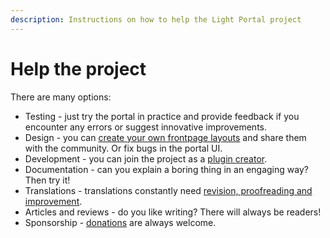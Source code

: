 ```yaml
---
description: Instructions on how to help the Light Portal project
---
```


# Help the project

There are many options:

- Testing - just try the portal in practice and provide feedback if you encounter any errors or suggest innovative improvements.
- Design - you can [create your own frontpage layouts](./create-layout.md) and share them with the community. Or fix bugs in the portal UI.
- Development - you can join the project as a [plugin creator](../plugins/create-new.md).
- Documentation - can you explain a boring thing in an engaging way? Then try it!
- Translations - translations constantly need [revision, proofreading and improvement](https://crowdin.com/project/light-portal).
- Articles and reviews - do you like writing? There will always be readers!
- Sponsorship - [donations](https://ko-fi.com/dragomano/) are always welcome.
